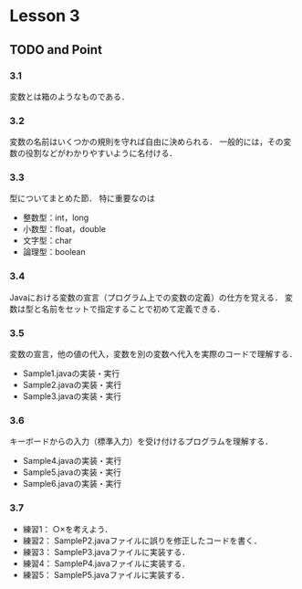 # Lesson 3

## TODO and Point

### 3.1
変数とは箱のようなものである．

### 3.2
変数の名前はいくつかの規則を守れば自由に決められる．
一般的には，その変数の役割などがわかりやすいように名付ける．

### 3.3
型についてまとめた節．
特に重要なのは
- 整数型：int，long
- 小数型：float，double
- 文字型：char
- 論理型：boolean

### 3.4
Javaにおける変数の宣言（プログラム上での変数の定義）の仕方を覚える．
変数は型と名前をセットで指定することで初めて定義できる．

### 3.5
変数の宣言，他の値の代入，変数を別の変数へ代入を実際のコードで理解する．
- Sample1.javaの実装・実行
- Sample2.javaの実装・実行
- Sample3.javaの実装・実行

### 3.6
キーボードからの入力（標準入力）を受け付けるプログラムを理解する．
- Sample4.javaの実装・実行
- Sample5.javaの実装・実行
- Sample6.javaの実装・実行

### 3.7
- 練習1：
	○×を考えよう．
- 練習2：
	SampleP2.javaファイルに誤りを修正したコードを書く．
- 練習3：
	SampleP3.javaファイルに実装する．
- 練習4：
	SampleP4.javaファイルに実装する．
- 練習5：
	SampleP5.javaファイルに実装する．
